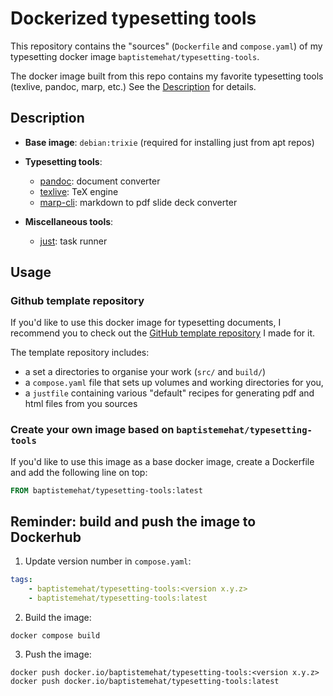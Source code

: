 # Dockerized typesetting tools

This repository contains the "sources" (`Dockerfile` and `compose.yaml`) of my typesetting docker image `baptistemehat/typesetting-tools`.

The docker image built from this repo contains my favorite typesetting tools (texlive, pandoc, marp, etc.) See the [Description](#description) for details.

<a name="description"></a>
## Description

* **Base image**: `debian:trixie` (required for installing just from apt repos)
* **Typesetting tools**:
    * [pandoc](https://pandoc.org/): document converter
    * [texlive](https://tug.org/texlive/): TeX engine
    * [marp-cli](https://github.com/marp-team/marp-cli/): markdown to pdf slide deck converter

* **Miscellaneous tools**:
    * [just](https://github.com/casey/just): task runner

## Usage

### Github template repository
If you'd like to use this docker image for typesetting documents, I recommend you to check out the [GitHub template repository](https://github.com/baptistemehat/typesetting-template) I made for it.

The template repository includes:
* a set a directories to organise your work (`src/` and `build/`)
* a `compose.yaml` file that sets up volumes and working directories for you,
* a `justfile` containing various "default" recipes for generating pdf and html files from you sources

### Create your own image based on `baptistemehat/typesetting-tools`

If you'd like to use this image as a base docker image, create a Dockerfile and add the following line on top:
```Dockerfile
FROM baptistemehat/typesetting-tools:latest
```

## Reminder: build and push the image to Dockerhub

1. Update version number in `compose.yaml`:
```yaml
tags: 
    - baptistemehat/typesetting-tools:<version x.y.z>
    - baptistemehat/typesetting-tools:latest
```
2. Build the image:
```
docker compose build
```

3. Push the image:
```
docker push docker.io/baptistemehat/typesetting-tools:<version x.y.z>
docker push docker.io/baptistemehat/typesetting-tools:latest
```
